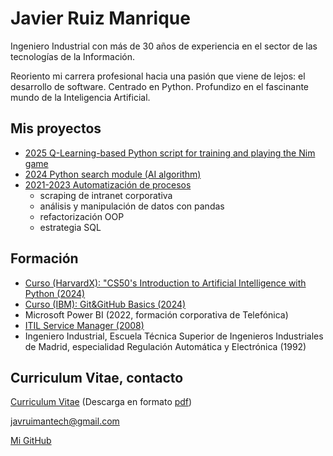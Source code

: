 <!--  rel="stylesheet" href="css/styles1.css"> -->

# Javier Ruiz Manrique

Ingeniero Industrial con más de 30 años de experiencia en el sector de las tecnologías de la Información.

Reoriento mi carrera profesional hacia una pasión que viene de lejos: el desarrollo de software. Centrado en Python. Profundizo en el fascinante mundo de la Inteligencia Artificial.

## Mis proyectos

- [2025 Q-Learning-based Python script for training and playing the Nim game](https://javrui.github.io/nim/)
- [2024 Python search module (AI algorithm)](https://search-module.readthedocs.io/en/latest/index.html)
- [2021-2023 Automatización de procesos](2021-2023_Automatizaciones.md)
  - scraping de intranet corporativa
  - análisis y manipulación de datos con pandas
  - refactorización OOP
  - estrategia SQL

## Formación

- [Curso (HarvardX): "CS50's Introduction to Artificial Intelligence with Python (2024)](formacion_CS50AI.md)
- [Curso (IBM): Git&GitHub Basics (2024)](formacion_IBM.md)
- Microsoft Power BI (2022, formación corporativa de Telefónica)
- [ITIL Service Manager (2008)](images/ITIL_SM.jpg)
- Ingeniero Industrial, Escuela Técnica Superior de Ingenieros Industriales de Madrid, especialidad Regulación Automática y Electrónica (1992)

## Curriculum Vitae, contacto

[Curriculum Vitae](cv.md) (Descarga en formato [pdf](CV.pdf))

[javruimantech@gmail.com](mailto:javruimantech@gmail.com)

[Mi GitHub](https://github.com/javrui)
